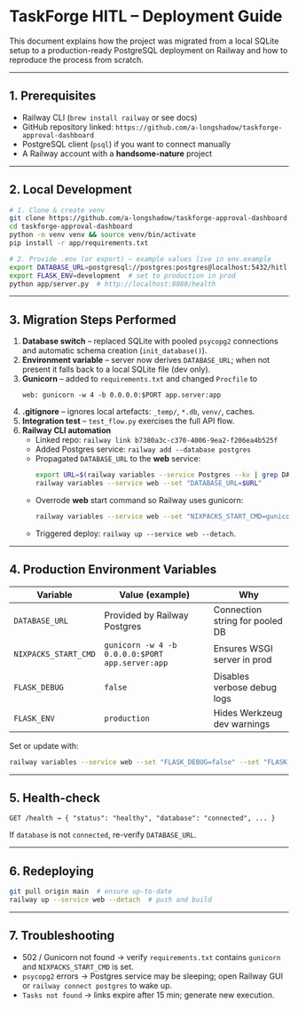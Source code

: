 # TaskForge HITL – Deployment Guide

This document explains how the project was migrated from a local SQLite setup to a production-ready PostgreSQL deployment on Railway and how to reproduce the process from scratch.

---

## 1. Prerequisites

* Railway CLI (`brew install railway` or see docs)
* GitHub repository linked: `https://github.com/a-longshadow/taskforge-approval-dashboard`
* PostgreSQL client (`psql`) if you want to connect manually
* A Railway account with a **handsome-nature** project

---

## 2. Local Development

```bash
# 1. Clone & create venv
git clone https://github.com/a-longshadow/taskforge-approval-dashboard.git
cd taskforge-approval-dashboard
python -m venv venv && source venv/bin/activate
pip install -r app/requirements.txt

# 2. Provide .env (or export) – example values live in env.example
export DATABASE_URL=postgresql://postgres:postgres@localhost:5432/hitl
export FLASK_ENV=development  # set to production in prod
python app/server.py  # http://localhost:8080/health
```

---

## 3. Migration Steps Performed

1. **Database switch** – replaced SQLite with pooled `psycopg2` connections and automatic schema creation (`init_database()`).
2. **Environment variable** – server now derives `DATABASE_URL`; when not present it falls back to a local SQLite file (dev only).
3. **Gunicorn** – added to `requirements.txt` and changed `Procfile` to
   ```
   web: gunicorn -w 4 -b 0.0.0.0:$PORT app.server:app
   ```
4. **.gitignore** – ignores local artefacts: `_temp/`, `*.db`, `venv/`, caches.
5. **Integration test** – `test_flow.py` exercises the full API flow.
6. **Railway CLI automation**
   - Linked repo: `railway link b7380a3c-c370-4006-9ea2-f206ea4b525f`
   - Added Postgres service: `railway add --database postgres`
   - Propagated `DATABASE_URL` to the **web** service:
     ```bash
     export URL=$(railway variables --service Postgres --kv | grep DATABASE_URL | cut -d= -f2-)
     railway variables --service web --set "DATABASE_URL=$URL"
     ```
   - Overrode **web** start command so Railway uses gunicorn:
     ```bash
     railway variables --service web --set "NIXPACKS_START_CMD=gunicorn -w 4 -b 0.0.0.0:$PORT app.server:app"
     ```
   - Triggered deploy: `railway up --service web --detach`.

---

## 4. Production Environment Variables

| Variable | Value (example) | Why |
|----------|-----------------|-----|
| `DATABASE_URL` | Provided by Railway Postgres | Connection string for pooled DB |
| `NIXPACKS_START_CMD` | `gunicorn -w 4 -b 0.0.0.0:$PORT app.server:app` | Ensures WSGI server in prod |
| `FLASK_DEBUG` | `false` | Disables verbose debug logs |
| `FLASK_ENV` | `production` | Hides Werkzeug dev warnings |

Set or update with:
```bash
railway variables --service web --set "FLASK_DEBUG=false" --set "FLASK_ENV=production"
```

---

## 5. Health-check

```
GET /health → { "status": "healthy", "database": "connected", ... }
```

If `database` is not `connected`, re-verify `DATABASE_URL`.

---

## 6. Redeploying

```bash
git pull origin main  # ensure up-to-date
railway up --service web --detach  # push and build
```

---

## 7. Troubleshooting

* 502 / Gunicorn not found → verify `requirements.txt` contains `gunicorn` and `NIXPACKS_START_CMD` is set.
* `psycopg2` errors → Postgres service may be sleeping; open Railway GUI or `railway connect postgres` to wake up.
* `Tasks not found` → links expire after 15 min; generate new execution. 